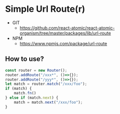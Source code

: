 # Simple Url Route(r)

-   GIT
    -   https://github.com/react-atomic/react-atomic-organism/tree/master/packages/lib/url-route
-   NPM
    -   https://www.npmjs.com/package/url-route

## How to use?

```js
const router = new Router();
router.addRoute("/xxx*", ()=>{});
router.addRoute("/yyy*", ()=>{});
let match = router.match("/xxx/foo");
if (match) {
    match.fn()
} else if (match.next) {
    match = match.next("/xxx/foo");
}
```
